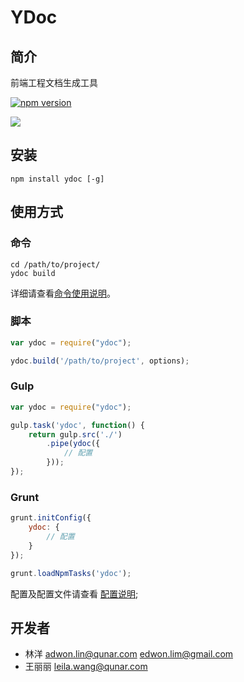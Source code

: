 # YDoc

## 简介

前端工程文档生成工具

[![npm version](https://badge.fury.io/js/ydoc.svg)](http://badge.fury.io/js/ydoc)

![](https://nodei.co/npm/ydoc.png?downloads=true&downloadRank=true&stars=true)

## 安装

```
npm install ydoc [-g]
```

## 使用方式

### 命令

```
cd /path/to/project/
ydoc build
```

详细请查看[命令使用说明](./usage.md)。

### 脚本

```javascript
var ydoc = require("ydoc");

ydoc.build('/path/to/project', options);
```

### Gulp

```javascript
var ydoc = require("ydoc");

gulp.task('ydoc', function() {
    return gulp.src('./')
        .pipe(ydoc({
            // 配置
        }));
});
```

### Grunt

```javascript
grunt.initConfig({
    ydoc: {
        // 配置
    }
});

grunt.loadNpmTasks('ydoc');
```

配置及配置文件请查看 [配置说明](./config.md);

## 开发者

* 林洋 <adwon.lin@qunar.com> <edwon.lim@gmail.com>
* 王丽丽 <leila.wang@qunar.com>
